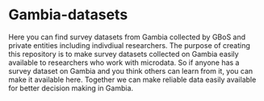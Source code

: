 # Gambia-datasets
Here you can find survey datasets from Gambia collected by GBoS and private entities including indivdiual researchers. 
The purpose of creating this repository is to make survey datasets collected on Gambia easily available to researchers who work with microdata. 
So if anyone has a survey dataset on Gambia and you think others can learn from it, you can make it available here. 
Together we can make reliable data easily available for better decision making in Gambia. 
